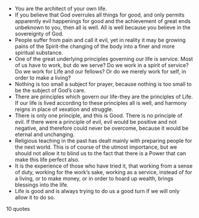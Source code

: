  - You are the architect of your own life.
 - If you believe that God overrules all things for good, and only permits apparently evil happenings for good and the achievement of great ends unbeknown to you, then all is well. All is well because you believe in the sovereignty of God.
 - People suffer from pain and call it evil, yet in reality it may be growing pains of the Spirit-the changing of the body into a finer and more spiritual substance.
 - One of the great underlying principles governing our life is service. Most of us have to work, but do we serve? Do we work in a spirit of service? Do we work for Life and our fellows? Or do we merely work for self, in order to make a living?
 - Nothing is too small a subject for prayer, because nothing is too small to be the subject of God’s care.
 - There are principles which govern our life-they are the principles of Life. If our life is lived according to these principles all is well, and harmony reigns in place of vexation and struggle.
 - There is only one principle, and this is Good. There is no principle of evil. If there were a principle of evil, evil would be positive and not negative, and therefore could never be overcome, because it would be eternal and unchanging.
 - Religious teaching in the past has dealt mainly with preparing people for the next world. This is of course of the utmost importance, but we should not allow it to blind us to the fact that there is a Power that can make this life perfect also.
 - It is the experience of those who have tried it, that working from a sense of duty, working for the work’s sake, working as a service, instead of for a living, or to make money, or in order to hoard up wealth, brings blessings into the life.
 - Life is good and is always trying to do us a good turn if we will only allow it to do so.

10 quotes